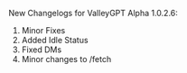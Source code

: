 New Changelogs for ValleyGPT Alpha 1.0.2.6:

1. Minor Fixes
2. Added Idle Status
3. Fixed DMs
4. Minor changes to /fetch
